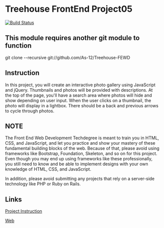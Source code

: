 # Treehouse FrontEnd Project05

[![Build Status](https://travis-ci.com/As-12/Treehouse-FEWD.svg?branch=Project05)](https://travis-ci.com/As-12/Treehouse-FEWD)

## This module requires another git module to function
git clone --recursive git://github.com/As-12/Treehouse-FEWD

## Instruction
In this project, you will create an interactive photo gallery using JavaScript and jQuery. Thumbnails and photos will be provided with descriptions. At the top of the page, you'll have a search area where photos will hide and show depending on user input. When the user clicks on a thumbnail, the photo will display in a lightbox. There should be a back and previous arrows to cycle through photos.


## NOTE
The Front End Web Development Techdegree is meant to train you in HTML, CSS, and JavaScript, and let you practice and show your mastery of these fundamental building blocks of the web. Because of that, please avoid using frameworks like Bootstrap, Foundation, Skeleton, and so on for this project. Even though you may end up using frameworks like these professionally, you still need to know and be able to implement designs with your own knowledge of HTML, CSS, and JavaScript.

In addition, please avoid submitting any projects that rely on a server-side technology like PHP or Ruby on Rails.

## Links

[Project Instruction](Instruction.md)

[Web](https://teamtreehouse.com/projects/an-interactive-photo-gallery)
